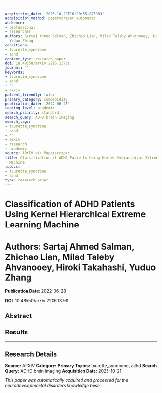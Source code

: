 ```yaml
---

acquisition_date: '2025-10-21T16:20:55.876903'
acquisition_method: paperscraper_automated
audience:
- professional
- researcher
authors: Sartaj Ahmed Salman, Zhichao Lian, Milad Taleby Ahvanooey, Hiroki Takahashi,
  Yuduo Zhang
conditions:
- tourette_syndrome
- adhd
content_type: research_paper
doi: 10.48550/arXiv.2206.13761
journal: ''
keywords:
- tourette_syndrome
- adhd
- ''
- arxiv
patient_friendly: false
primary_category: comorbidity
publication_date: '2022-06-28'
reading_level: academic
search_priority: standard
search_query: ADHD brain imaging
search_tags:
- tourette_syndrome
- adhd
- ''
- arxiv
- research
- academic
source: ARXIV via Paperscraper
title: Classification of ADHD Patients Using Kernel Hierarchical Extreme Learning
  Machine
topics:
- tourette_syndrome
- adhd
type: research_paper
---
```




# Classification of ADHD Patients Using Kernel Hierarchical Extreme Learning Machine

# **Authors:** Sartaj Ahmed Salman, Zhichao Lian, Milad Taleby Ahvanooey, Hiroki Takahashi, Yuduo Zhang

**Publication Date:** 2022-06-28

**DOI:** 10.48550/arXiv.2206.13761

## Abstract

## Results

---

## Research Details

**Source:** ARXIV
**Category:**
**Primary Topics:** tourette_syndrome, adhd
**Search Query:** ADHD brain imaging
**Acquisition Date:** 2025-10-21

*This paper was automatically acquired and processed for the neurodevelopmental disorders knowledge base.*
